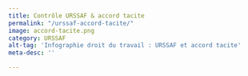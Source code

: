 ```yaml
---
title: Contrôle URSSAF & accord tacite
permalink: "/urssaf-accord-tacite/"
image: accord-tacite.png
category: URSSAF
alt-tag: 'Infographie droit du travail : URSSAF et accord tacite'
meta-desc: ''

---
```

